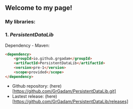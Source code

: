 ## Welcome to my page!


### **My libraries:**



### 1. *PersistentDataLib*

Dependency - Maven:

```markdown
<dependency>
    <groupId>io.github.grgadam</groupId>
    <artifactId>PersistentDataLib</artifactId>
    <version>pre-1</version>
    <scope>provided</scope>
</dependency>
```
- Github repository: (here)[https://github.com/GrGadam/PersistentDataLib.git]
- Lastest release: (here)[https://github.com/GrGadam/PersistentDataLib/releases]
